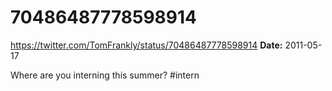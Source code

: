 # 70486487778598914
https://twitter.com/TomFrankly/status/70486487778598914
**Date:** 2011-05-17

Where are you interning this summer? #intern
